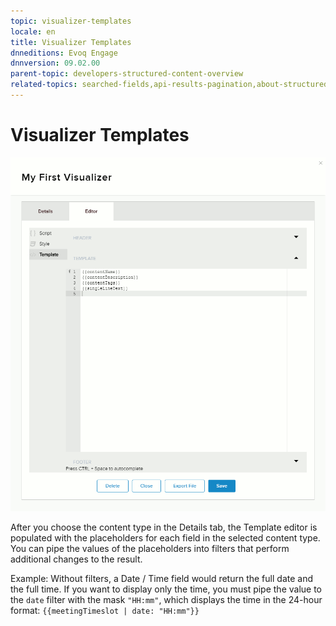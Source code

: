 ```yaml
---
topic: visualizer-templates
locale: en
title: Visualizer Templates
dnneditions: Evoq Engage
dnnversion: 09.02.00
parent-topic: developers-structured-content-overview
related-topics: searched-fields,api-results-pagination,about-structured-content-apis,examples-structured-content-apis
---
```


# Visualizer Templates

  

![Content > Visualizers tab > Editor > Template](/images/scr-Visualizers-Editor-Template-E91.gif)

  

After you choose the content type in the Details tab, the Template editor is populated with the placeholders for each field in the selected content type. You can pipe the values of the placeholders into filters that perform additional changes to the result.

Example: Without filters, a Date / Time field would return the full date and the full time. If you want to display only the time, you must pipe the value to the `date` filter with the mask `"HH:mm"`, which displays the time in the 24-hour format: `{{meetingTimeslot | date: "HH:mm"}}`